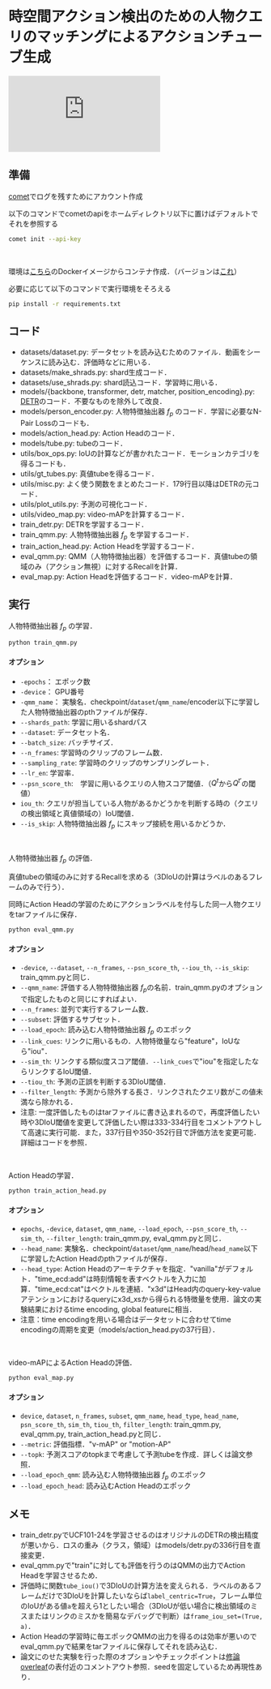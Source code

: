 # 時空間アクション検出のための人物クエリのマッチングによるアクションチューブ生成

<!-- # (Action tube generation by person query matching for spatio-temporal action detection) -->

![overview_1-crop.pdf](https://github.com/tamaki-lab/2023_10_omi_stad/files/14218198/overview_1-crop.pdf)

## 準備

[comet](https://www.comet-ml.com/docs/)でログを残すためにアカウント作成

以下のコマンドでcometのapiをホームディレクトリ以下に置けばデフォルトでそれを参照する

```bash
comet init --api-key
```

<br>

環境は[こちら](https://hub.docker.com/r/tttamaki/docker-ssh/)のDockerイメージからコンテナ作成．（バージョンは[これ](https://hub.docker.com/layers/tttamaki/docker-ssh/2023.08.24.4/images/sha256-9817e7b4844e6b0185f16e7048885db79e0fb2f14a9131c7ed3af8608344e99b?context=explore)）

必要に応じて以下のコマンドで実行環境をそろえる

```bash
pip install -r requirements.txt
```

## コード

- datasets/dataset.py: データセットを読み込むためのファイル．動画をシーケンスに読み込む．評価時などに用いる．
- datasets/make_shrads.py: shard生成コード．
- datasets/use_shrads.py: shard読込コード．学習時に用いる．
- models/{backbone, transformer, detr, matcher, position_encoding}.py: [DETR](https://github.com/facebookresearch/detr)のコード．不要なものを除外して改良．
- models/person_encoder.py: 人物特徴抽出器 $f_p$ のコード．学習に必要なN-Pair Lossのコードも．
- models/action_head.py: Action Headのコード．
- models/tube.py: tubeのコード．
- utils/box_ops.py: IoUの計算などが書かれたコード．モーションカテゴリを得るコードも．
- utils/gt_tubes.py: 真値tubeを得るコード．
- utils/misc.py: よく使う関数をまとめたコード．179行目以降はDETRの元コード．
- utils/plot_utils.py: 予測の可視化コード．
- utils/video_map.py: video-mAPを計算するコード．
- train_detr.py: DETRを学習するコード．
- train_qmm.py: 人物特徴抽出器 $f_p$ を学習するコード．
- train_action_head.py: Action Headを学習するコード．
- eval_qmm.py: QMM（人物特徴抽出器）を評価するコード．真値tubeの領域のみ（アクション無視）に対するRecallを計算．
- eval_map.py: Action Headを評価するコード．video-mAPを計算．

## 実行

人物特徴抽出器 $f_p$ の学習．

```bash
python train_qmm.py
```

#### オプション

- `-epochs`： エポック数
- `-device`： GPU番号
- `-qmm_name`： 実験名．checkpoint/`dataset`/`qmm_name`/encoder以下に学習した人物特徴抽出器のpthファイルが保存．
- `--shards_path`: 学習に用いるshardパス
- `--dataset`: データセット名．
- `--batch_size`: バッチサイズ．
- `--n_frames`: 学習時のクリップのフレーム数．
- `--sampling_rate`: 学習時のクリップのサンプリングレート．
- `--lr_en`: 学習率．
- `--psn_score_th`:　学習に用いるクエリの人物スコア閾値．（$Q^t$から$Q^{t\prime}$の閾値）
- `iou_th`: クエリが担当している人物があるかどうかを判断する時の（クエリの検出領域と真値領域の）IoU閾値．
- `--is_skip`: 人物特徴抽出器 $f_p$ にスキップ接続を用いるかどうか．

<br>

人物特徴抽出器 $f_p$ の評価．

真値tubeの領域のみに対するRecallを求める（3DIoUの計算はラベルのあるフレームのみで行う）．

同時にAction Headの学習のためにアクションラベルを付与した同一人物クエリをtarファイルに保存．

```bash
python eval_qmm.py
```

#### オプション

- `-device`, `--dataset`, `--n_frames`, `--psn_score_th`, `--iou_th`, `--is_skip`: train_qmm.pyと同じ．
- `--qmm_name`: 評価する人物特徴抽出器 $f_p$の名前．train_qmm.pyのオプションで指定したものと同じにすればよい．
- `--n_frames`: 並列で実行するフレーム数．
- `--subset`: 評価するサブセット．
- `--load_epoch`: 読み込む人物特徴抽出器 $f_p$ のエポック
- `--link_cues`: リンクに用いるもの．人物特徴量なら"feature"，IoUなら"iou"．
- `--sim_th`: リンクする類似度スコア閾値．`--link_cues`で"iou"を指定したならリンクするIoU閾値．
- `--tiou_th`: 予測の正誤を判断する3DIoU閾値．
- `--filter_length`: 予測から除外する長さ．リンクされたクエリ数がこの値未満なら除かれる．
- 注意: 一度評価したものはtarファイルに書き込まれるので，再度評価したい時や3DIoU閾値を変更して評価したい際は333-334行目をコメントアウトして高速に実行可能．また，337行目や350-352行目で評価方法を変更可能．詳細はコードを参照．

<br>

Action Headの学習．

```bash
python train_action_head.py
```

#### オプション

- `epochs`, `-device`, `dataset`, `qmm_name`, `--load_epoch`, `--psn_score_th`, `--sim_th`, `--filter_length`: train_qmm.py, eval_qmm.pyと同じ．
- `--head_name`: 実験名．checkpoint/`dataset`/`qmm_name`/head/`head_name`以下に学習したAction Headのpthファイルが保存．
- `--head_type`: Action Headのアーキテクチャを指定．"vanilla"がデフォルト．"time_ecd:add"は時刻情報を表すベクトルを入力に加算．"time_ecd:cat"はベクトルを連結．"x3d"はHead内のquery-key-valueアテンションにおけるqueryにx3d_xsから得られる特徴量を使用．論文の実験結果におけるtime encoding, global featureに相当．
- 注意：time encodingを用いる場合はデータセットに合わせてtime encodingの周期を変更（models/action_head.pyの37行目）．

<br>

video-mAPによるAction Headの評価．

```bash
python eval_map.py
```

#### オプション

- `device`, `dataset`, `n_frames`, `subset`, `qmm_name`, `head_type`, `head_name`, `psn_score_th`, `sim_th`, `tiou_th`, `filter_length`: train_qmm.py, eval_qmm.py, train_action_head.pyと同じ．
- `--metric`: 評価指標．"v-mAP" or "motion-AP"
- `--topk`: 予測スコアのtopkまで考慮して予測tubeを作成．詳しくは論文参照．
- `--load_epoch_qmm`: 読み込む人物特徴抽出器 $f_p$ のエポック
- `--load_epoch_head`: 読み込むAction Headのエポック

## メモ

- train_detr.pyでUCF101-24を学習させるのはオリジナルのDETRの検出精度が悪いから．ロスの重み（クラス，領域）はmodels/detr.pyの336行目を直接変更．
- eval_qmm.pyで"train"に対しても評価を行うのはQMMの出力でAction Headを学習させるため．
- 評価時に関数`tube_iou()`で3DIoUの計算方法を変えられる．ラベルのあるフレームだけで3DIoUを計算したいならば`label_centric=True`，フレーム単位のIoUがある値`a`を超えら1としたい場合（3DIoUが低い場合に検出領域のミスまたはリンクのミスかを簡易なデバッグで判断）は`frame_iou_set=(True, a)`．
- Action Headの学習時に毎エポックQMMの出力を得るのは効率が悪いのでeval_qmm.pyで結果をtarファイルに保存してそれを読み込む．
- 論文にのせた実験を行った際のオプションやチェックポイントは[修論overleaf](https://www.overleaf.com/project/6500fba815cd279a9e3af773)の表付近のコメントアウト参照．seedを固定しているため再現性あり．
